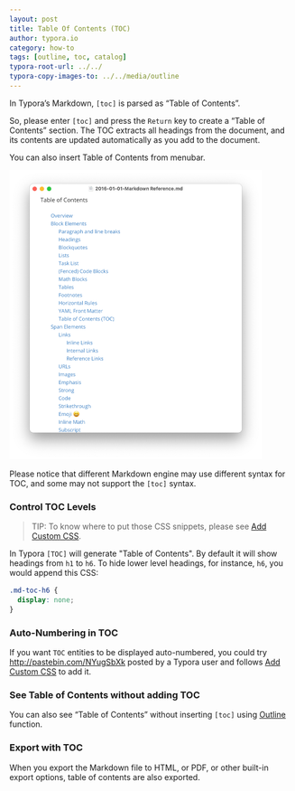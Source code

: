 ```yaml
---
layout: post
title: Table Of Contents (TOC)
author: typora.io
category: how-to
tags: [outline, toc, catalog]
typora-root-url: ../../
typora-copy-images-to: ../../media/outline
---
```


In Typora’s Markdown, `[toc]` is parsed as “Table of Contents”.

So, please enter `[toc]` and press the `Return` key to create a “Table of Contents” section. The TOC extracts all headings from the document, and its contents are updated automatically as you add to the document.

You can also insert Table of Contents from menubar.

<img src="/media/outline/Screenshot 2023-05-09 at 11.15.19.png" alt="Screenshot 2023-05-09 at 11.15.19" style="zoom:50%;" />

Please notice that different Markdown engine may use different syntax for TOC, and some may not support the `[toc]` syntax.

### Control TOC Levels

> TIP: To know where to put those CSS snippets, please see [Add Custom CSS](/Add-Custom-CSS/).

In Typora `[TOC]` will generate "Table of Contents".  By default it will show headings from `h1` to `h6`. To hide lower level headings, for instance, `h6`, you would append this CSS:

```css
.md-toc-h6 {
  display: none;
}
```

### Auto-Numbering in TOC

If you want `TOC` entities to be displayed auto-numbered, you could try http://pastebin.com/NYugSbXk posted by a Typora user and follows  [Add Custom CSS](/Add-Custom-CSS/) to add it.

### See Table of Contents without adding TOC

You can also see “Table of Contents” without inserting `[toc]` using [Outline](/outline) function.

### Export with TOC

When you export the Markdown file to HTML, or PDF, or other built-in export options, table of contents are also exported. 
